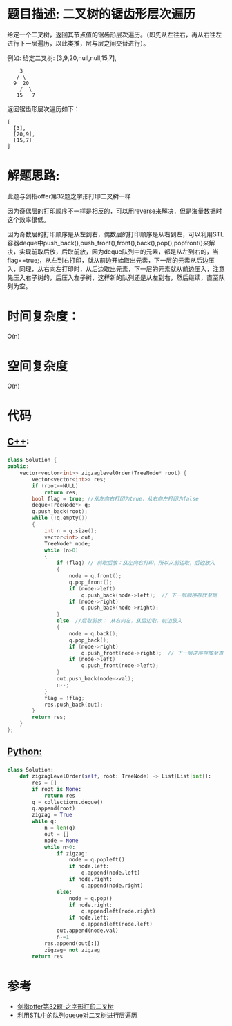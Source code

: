 # 题目描述:  二叉树的锯齿形层次遍历

给定一个二叉树，返回其节点值的锯齿形层次遍历。（即先从左往右，再从右往左进行下一层遍历，以此类推，层与层之间交替进行）。

例如:
给定二叉树: [3,9,20,null,null,15,7],

```
    3
   / \
  9  20
    /  \
   15   7
```

返回锯齿形层次遍历如下：
```
[
  [3],
  [20,9],
  [15,7]
]
```

  
# 解题思路:
此题与剑指offer第32题之字形打印二叉树一样
 
因为奇偶层的打印顺序不一样是相反的，可以用reverse来解决，但是海量数据时这个效率很低。

因为奇数层的打印顺序是从左到右，偶数层的打印顺序是从右到左，可以利用STL容器deque中push_back(),push_front(),front(),back(),pop(),popfront()来解决，实现前取后放，后取前放，因为deque队列中的元素，都是从左到右的，当flag==true;，从左到右打印，就从前边开始取出元素，下一层的元素从后边压入，同理，从右向左打印时，从后边取出元素，下一层的元素就从前边压入，注意先压入右子树的，后压入左子树，这样新的队列还是从左到右，然后继续，直至队列为空。

# 时间复杂度：
  O(n) 
# 空间复杂度
  O(n)
# 代码

## [C++](./Binary-Tree-Zigzag-Level-Order-Traversal.cpp):

###  
```c++
class Solution {
public:
    vector<vector<int>> zigzaglevelOrder(TreeNode* root) {
        vector<vector<int>> res;
        if (root==NULL)
            return res;
        bool flag = true; //从左向右打印为true，从右向左打印为false
        deque<TreeNode*> q;
        q.push_back(root);
        while (!q.empty())
        {
            int n = q.size();
            vector<int> out;
            TreeNode* node;
            while (n>0)
            {
                if (flag) // 前取后放：从左向右打印，所以从前边取，后边放入
                {
                    node = q.front();
                    q.pop_front();
                    if (node->left)
                        q.push_back(node->left);  // 下一层顺序存放至尾
                    if (node->right)
                        q.push_back(node->right);
                }
                else  //后取前放： 从右向左，从后边取，前边放入
                {
                    node = q.back();
                    q.pop_back();
                    if (node->right)
                        q.push_front(node->right);  // 下一层逆序存放至首
                    if (node->left)
                        q.push_front(node->left);
                }
                out.push_back(node->val);
                n--;
            }
            flag = !flag;
            res.push_back(out);
        }
        return res;
    }
};
```

## [Python:](https://github.com/bryceustc/LeetCode_Note/blob/master/python/Binary-Tree-Zigzag-Level-Order-Traversal/Binary-Tree-Zigzag-Level-Order-Traversal.py)
###  
```python
class Solution:
    def zigzagLevelOrder(self, root: TreeNode) -> List[List[int]]:
        res = []
        if root is None:
            return res
        q = collections.deque()
        q.append(root)
        zigzag = True
        while q:
            n = len(q)
            out = []
            node = None
            while n>0:
                if zigzag:
                    node = q.popleft()
                    if node.left:
                        q.append(node.left)
                    if node.right:
                        q.append(node.right)
                else:
                    node = q.pop()
                    if node.right:
                        q.appendleft(node.right)
                    if node.left:
                        q.appendleft(node.left)
                out.append(node.val)
                n-=1
            res.append(out[:])
            zigzag= not zigzag
        return res
```

# 参考
  - [剑指offer第32题-之字形打印二叉树](https://github.com/bryceustc/CodingInterviews/blob/master/PrintTreesInZigzag/README.md)
  - [利用STL中的队列queue对二叉树进行层遍历](https://blog.csdn.net/iamxiaoguizi/article/details/51220678) 
